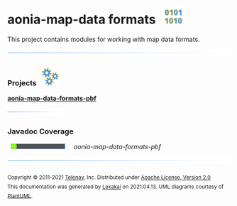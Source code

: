 # aonia-map-data formats &nbsp;&nbsp;![](../documentation/images/bits-40.png)

This project contains modules for working with map data formats.

![](documentation/images/horizontal-line.png)

[//]: # (start-user-text)



[//]: # (end-user-text)

### Projects &nbsp; ![](documentation/images/gears-40.png)

[**aonia-map-data-formats-pbf**](pbf/README.md)  

![](documentation/images/short-horizontal-line.png)

### Javadoc Coverage

&nbsp;  ![](documentation/images/meter-10-12.png) &nbsp; &nbsp; *aonia-map-data-formats-pbf*

[//]: # (start-user-text)



[//]: # (end-user-text)

![](documentation/images/horizontal-line.png)

<sub>Copyright &#169; 2011-2021 [Telenav](http://telenav.com), Inc. Distributed under [Apache License, Version 2.0](LICENSE)</sub>  
<sub>This documentation was generated by [Lexakai](https://github.com/Telenav/lexakai) on 2021.04.13. UML diagrams courtesy
of [PlantUML](http://plantuml.com).</sub>
